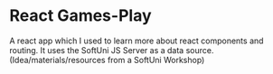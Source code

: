 # React   Games-Play
A react app which I used to learn more about react components and routing. 
It uses the SoftUni JS Server as a data source.  (Idea/materials/resources from a SoftUni Workshop)
